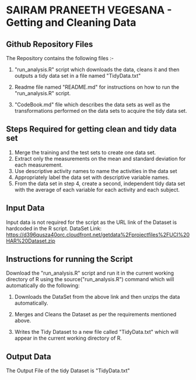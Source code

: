 # SAIRAM PRANEETH VEGESANA - Getting and Cleaning Data

## Github Repository Files
The Repository contains the following files :- 

1. "run_analysis.R" script which downloads the data, cleans it and then outputs a tidy data set in a file named "TidyData.txt"

2. Readme file named "README.md" for instructions on how to run the "run_analysis.R" script.

3. "CodeBook.md" file which describes the data sets as well as the transformations performed on the data sets to acquire the tidy data set.

## Steps Required for getting clean and tidy data set

1. Merge the training and the test sets to create one data set.
2. Extract only the measurements on the mean and standard deviation for each measurement.
3. Use descriptive activity names to name the activities in the data set
4. Appropriately label the data set with descriptive variable names.
5. From the data set in step 4, create a second, independent tidy data set with the average of each variable for each activity and each subject.

## Input Data
Input data is not required for the script as the URL link of the Dataset is hardcoded in the R script.
DataSet Link: https://d396qusza40orc.cloudfront.net/getdata%2Fprojectfiles%2FUCI%20HAR%20Dataset.zip

## Instructions for running the Script
Download the "run_analysis.R" script and run it in the current working directory of R using the source("run_analysis.R") command which will automatically do the following:

1. Downloads the DataSet from the above link and then unzips the data automatically.

2. Merges and Cleans the Dataset as per the requirements mentioned above.

3. Writes the Tidy Dataset to a new file called "TidyData.txt" which will appear in the current working directory of R.

## Output Data
The Output File of the tidy Dataset is "TidyData.txt"
